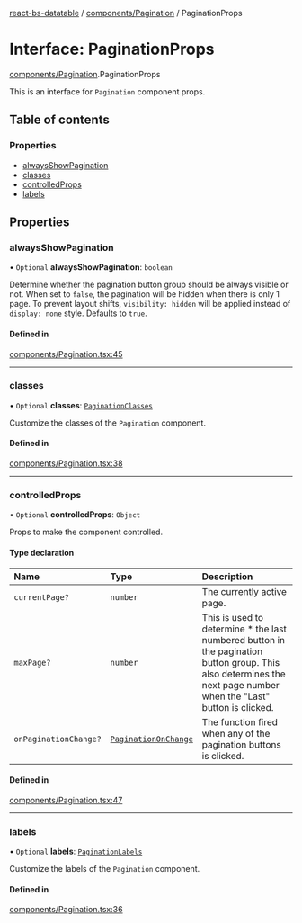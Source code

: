 [react-bs-datatable](../README.md) / [components/Pagination](../modules/components_Pagination.md) / PaginationProps

# Interface: PaginationProps

[components/Pagination](../modules/components_Pagination.md).PaginationProps

This is an interface for `Pagination` component props.

## Table of contents

### Properties

- [alwaysShowPagination](components_Pagination.PaginationProps.md#alwaysshowpagination)
- [classes](components_Pagination.PaginationProps.md#classes)
- [controlledProps](components_Pagination.PaginationProps.md#controlledprops)
- [labels](components_Pagination.PaginationProps.md#labels)

## Properties

### alwaysShowPagination

• `Optional` **alwaysShowPagination**: `boolean`

Determine whether the pagination button group should be always visible or not.
When set to `false`, the pagination will be hidden when there is only 1 page.
To prevent layout shifts, `visibility: hidden` will be applied instead of
`display: none` style. Defaults to `true`.

#### Defined in

[components/Pagination.tsx:45](https://github.com/imballinst/react-bs-datatable/blob/4be4269/src/components/Pagination.tsx#L45)

___

### classes

• `Optional` **classes**: [`PaginationClasses`](components_Pagination.PaginationClasses.md)

Customize the classes of the `Pagination` component.

#### Defined in

[components/Pagination.tsx:38](https://github.com/imballinst/react-bs-datatable/blob/4be4269/src/components/Pagination.tsx#L38)

___

### controlledProps

• `Optional` **controlledProps**: `Object`

Props to make the component controlled.

#### Type declaration

| Name | Type | Description |
| :------ | :------ | :------ |
| `currentPage?` | `number` | The currently active page. |
| `maxPage?` | `number` | This is used to determine * the last numbered button in the pagination button group. This also determines the next page number when the "Last" button is clicked. |
| `onPaginationChange?` | [`PaginationOnChange`](../modules/helpers_types.md#paginationonchange) | The function fired when any of the pagination buttons is clicked. |

#### Defined in

[components/Pagination.tsx:47](https://github.com/imballinst/react-bs-datatable/blob/4be4269/src/components/Pagination.tsx#L47)

___

### labels

• `Optional` **labels**: [`PaginationLabels`](components_Pagination.PaginationLabels.md)

Customize the labels of the `Pagination` component.

#### Defined in

[components/Pagination.tsx:36](https://github.com/imballinst/react-bs-datatable/blob/4be4269/src/components/Pagination.tsx#L36)
